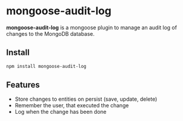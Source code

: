 # mongoose-audit-log

**mongoose-audit-log** is a mongoose plugin to manage an audit log of changes to the MongoDB database.

## Install

```bash
npm install mongoose-audit-log
```

## Features

* Store changes to entities on persist (save, update, delete)
* Remember the user, that executed the change
* Log when the change has been done
